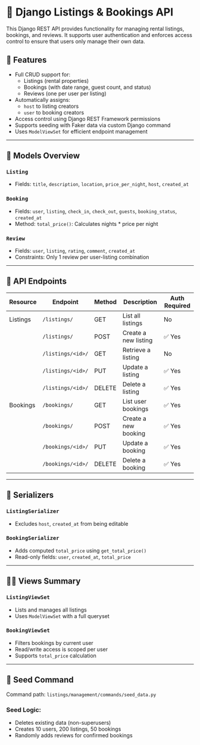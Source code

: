 # 🏡 Django Listings & Bookings API

This Django REST API provides functionality for managing rental listings, bookings, and reviews. It supports user authentication and enforces access control to ensure that users only manage their own data.

## 🚀 Features

- Full CRUD support for:
  - Listings (rental properties)
  - Bookings (with date range, guest count, and status)
  - Reviews (one per user per listing)
- Automatically assigns:
  - `host` to listing creators
  - `user` to booking creators
- Access control using Django REST Framework permissions
- Supports seeding with Faker data via custom Django command
- Uses `ModelViewSet` for efficient endpoint management


---

## 🧠 Models Overview

### `Listing`
- Fields: `title`, `description`, `location`, `price_per_night`, `host`, `created_at`

### `Booking`
- Fields: `user`, `listing`, `check_in`, `check_out`, `guests`, `booking_status`, `created_at`
- Method: `total_price()`: Calculates nights \* price per night

### `Review`
- Fields: `user`, `listing`, `rating`, `comment`, `created_at`
- Constraints: Only 1 review per user-listing combination

---

## 🔧 API Endpoints

| Resource    | Endpoint                     | Method | Description                              | Auth Required |
|-------------|------------------------------|--------|------------------------------------------|---------------|
| Listings    | `/listings/`                 | GET    | List all listings                        | No            |
|             | `/listings/`                 | POST   | Create a new listing                     | ✅ Yes        |
|             | `/listings/<id>/`            | GET    | Retrieve a listing                       | No            |
|             | `/listings/<id>/`            | PUT    | Update a listing                         | ✅ Yes        |
|             | `/listings/<id>/`            | DELETE | Delete a listing                         | ✅ Yes        |
| Bookings    | `/bookings/`                 | GET    | List user bookings                       | ✅ Yes        |
|             | `/bookings/`                 | POST   | Create a new booking                     | ✅ Yes        |
|             | `/bookings/<id>/`            | PUT    | Update a booking                         | ✅ Yes        |
|             | `/bookings/<id>/`            | DELETE | Delete a booking                         | ✅ Yes        |

---

## 📜 Serializers

### `ListingSerializer`
- Excludes `host`, `created_at` from being editable

### `BookingSerializer`
- Adds computed `total_price` using `get_total_price()`
- Read-only fields: `user`, `created_at`, `total_price`

---

## 👨‍💻 Views Summary

### `ListingViewSet`
- Lists and manages all listings
- Uses `ModelViewSet` with a full queryset

### `BookingViewSet`
- Filters bookings by current user
- Read/write access is scoped per user
- Supports `total_price` calculation

---

## 🧪 Seed Command

Command path: `listings/management/commands/seed_data.py`

### Seed Logic:
- Deletes existing data (non-superusers)
- Creates 10 users, 200 listings, 50 bookings
- Randomly adds reviews for confirmed bookings



